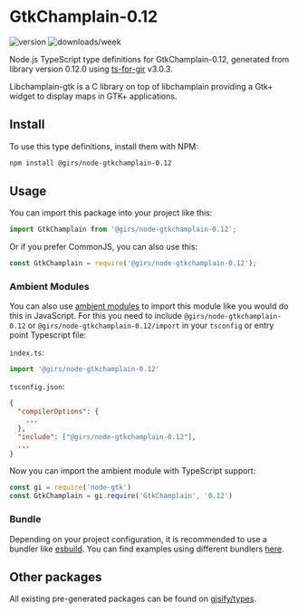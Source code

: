 
# GtkChamplain-0.12

![version](https://img.shields.io/npm/v/@girs/node-gtkchamplain-0.12)
![downloads/week](https://img.shields.io/npm/dw/@girs/node-gtkchamplain-0.12)


Node.js TypeScript type definitions for GtkChamplain-0.12, generated from library version 0.12.0 using [ts-for-gir](https://github.com/gjsify/ts-for-gir) v3.0.3.

Libchamplain-gtk is a C library on top of libchamplain providing a Gtk+ widget to display maps in GTK+ applications.

## Install

To use this type definitions, install them with NPM:
```bash
npm install @girs/node-gtkchamplain-0.12
```

## Usage

You can import this package into your project like this:
```ts
import GtkChamplain from '@girs/node-gtkchamplain-0.12';
```

Or if you prefer CommonJS, you can also use this:
```ts
const GtkChamplain = require('@girs/node-gtkchamplain-0.12');
```

### Ambient Modules

You can also use [ambient modules](https://github.com/gjsify/ts-for-gir/tree/main/packages/cli#ambient-modules) to import this module like you would do this in JavaScript.
For this you need to include `@girs/node-gtkchamplain-0.12` or `@girs/node-gtkchamplain-0.12/import` in your `tsconfig` or entry point Typescript file:

`index.ts`:
```ts
import '@girs/node-gtkchamplain-0.12'
```

`tsconfig.json`:
```json
{
  "compilerOptions": {
    ...
  },
  "include": ["@girs/node-gtkchamplain-0.12"],
  ...
}
```

Now you can import the ambient module with TypeScript support: 

```ts
const gi = require('node-gtk')
const GtkChamplain = gi.require('GtkChamplain', '0.12')
```


### Bundle

Depending on your project configuration, it is recommended to use a bundler like [esbuild](https://esbuild.github.io/). You can find examples using different bundlers [here](https://github.com/gjsify/ts-for-gir/tree/main/examples).

## Other packages

All existing pre-generated packages can be found on [gjsify/types](https://github.com/gjsify/types).

